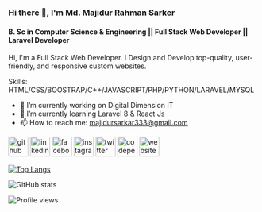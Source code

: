 ### Hi there 👋, I'm Md. Majidur Rahman Sarker
#### B. Sc in Computer Science & Engineering || Full Stack Web Developer || Laravel Developer
Hi, I'm a Full Stack Web Developer. I Design and Develop top-quality, user-friendly, and responsive custom websites.

Skills: HTML/CSS/BOOSTRAP/C++/JAVASCRIPT/PHP/PYTHON/LARAVEL/MYSQL

- 🔭 I’m currently working on Digital Dimension IT 
- 🌱 I’m currently learning Laravel 8 & React Js 
- 📫 How to reach me: majidursarkar333@gmail.com 


[<img src='https://cdn.jsdelivr.net/npm/simple-icons@3.0.1/icons/github.svg' alt='github' height='40'>](https://github.com/sarkermajid)  [<img src='https://cdn.jsdelivr.net/npm/simple-icons@3.0.1/icons/linkedin.svg' alt='linkedin' height='40'>](https://www.linkedin.com/in/md-majidur-rahman-sarker-7383591a6//)  [<img src='https://cdn.jsdelivr.net/npm/simple-icons@3.0.1/icons/facebook.svg' alt='facebook' height='40'>](https://www.facebook.com/sarkermajid21)  [<img src='https://cdn.jsdelivr.net/npm/simple-icons@3.0.1/icons/instagram.svg' alt='instagram' height='40'>](https://www.instagram.com/sarker_majid/)  [<img src='https://cdn.jsdelivr.net/npm/simple-icons@3.0.1/icons/twitter.svg' alt='twitter' height='40'>](https://twitter.com/SarkerMajid)  [<img src='https://cdn.jsdelivr.net/npm/simple-icons@3.0.1/icons/codepen.svg' alt='codepen' height='40'>](https://codepen.io/sarkermajid)  [<img src='https://cdn.jsdelivr.net/npm/simple-icons@3.0.1/icons/icloud.svg' alt='website' height='40'>](www.sarkermajid.com)  

[![Top Langs](https://github-readme-stats.vercel.app/api/top-langs/?username=sarkermajid)](https://github.com/anuraghazra/github-readme-stats)

![GitHub stats](https://github-readme-stats.vercel.app/api?username=sarkermajid&show_icons=true)  

![Profile views](https://gpvc.arturio.dev/sarkermajid)  
